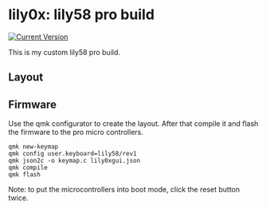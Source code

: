 # lily0x: lily58 pro build


[![Current Version](https://img.shields.io/github/tag/qmk/qmk_firmware.svg)](https://github.com/qmk/qmk_firmware/tags)

This is my custom lily58 pro build.

## Layout

## Firmware 

Use the qmk configurator to create the layout. After that compile it and flash the firmware to the pro micro controllers.

```
qmk new-keymap
qmk config user.keyboard=lily58/rev1
qmk json2c -o keymap.c lily0xgui.json
qmk compile
qmk flash
```

Note: to put the microcontrollers into boot mode, click the reset button twice.
